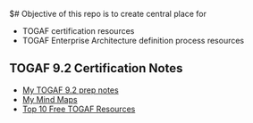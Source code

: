 $# 	Objective of this repo is to create central place for 
-	TOGAF certification resources
-	TOGAF Enterprise Architecture definition process resources

## 	TOGAF 9.2 Certification Notes
- 	[My TOGAF 9.2 prep notes](study-notes/README.md)
-  	[My Mind Maps](mind-maps/)
-	[Top 10 Free TOGAF Resources](https://blog.firebrand.training/2014/09/top-10-togaf-resources-you-dont-need-to-pay-for.html)
